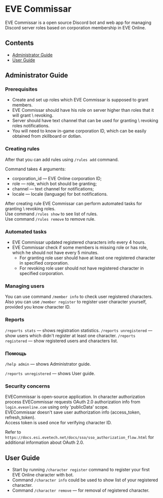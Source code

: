 # EVE Commissar

EVE Commissar is a open source Discord bot and web app for managing Discord server roles based on corporation membership in EVE Online.

## Contents
* [Administrator Guide](#administrator-guide)
* [User Guide](#user-guide)

## Administrator Guide
    
### Prerequisites

* Create and set up roles which EVE Commissar is supposed to grant members.
* EVE Commissar should have his role on server higher than roles that it will grant \ revoking.
* Server should have text channel that can be used for granting \ revoking roles notifications.
* You will need to know in-game corporation ID, which can be easily obtained from zkillboard or dotlan.

### Creating rules

After that you can add rules using `/rules add` command.

Command takes 4 arguments:
* corporation_id — EVE Online corporation ID;
* role — role, which bot should be granting;
* channel — text channel for notifications; 
* locale — locale (language) for bot notifications.
    
After creating rule EVE Commissar can perform automated tasks for granting \ revoking roles.\
Use command `/rules show` to see list of rules.\
Use command `/rules remove` to remove rule.

### Automated tasks

* EVE Commissar updated registered characters info every 4 hours.
* EVE Commissar check if some members is missing role or has role, which he should not have every 5 minutes.
  * For granting role user should have at least one registered character in specified corporation.
  * For revoking role user should not have registered character in specified corporation.
  
### Managing users

You can use command `/member info` to check user registered characters.
Also you can use `/member register` to register user character yourself, provided you know character ID.

### Reports

`/reports stats` — shows registration statistics.
`/reports unregistered` — show users which didn't register at least one character.
`/reports registered` — show registered users and characters list.

### Помощь

`/help admin` — shows Administrator guide.

`/reports unregistered` — shows User guide.

### Security concerns

EVECommissar is open-source application.
In character authorization process EVECommissar requests OAuth 2.0 authorization info from `login.eveonline.com` using only 'publicData' scope.\
EVECommissar doesn't save user authorization info (access_token, refresh_token).\
Access token is used once for verifying character ID.

Refer to `https://docs.esi.evetech.net/docs/sso/sso_authorization_flow.html` for additional information about OAuth 2.0.

## User Guide
        
* Start by running `/character register` command to register your first EVE Online character with bot.
* Command `/character info` could be used to show list of your registered character.
* Command `/character remove` — for removal of registered character.    